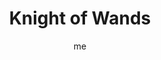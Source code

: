 ---
# basics
title     		 : "Knight of Wands"
token					 : 'wands-12'
card_type			 : '' # major, minor, court
layout				 : "tarot-card"
author    		 : 'me'
one_liner 		 : "Boldness, bravado, passion, persuasion, advocacy"
alt_names			 : ['Prince of Wands', 'Son of Feathers']
images				 : ['/assets/images/tarot/rws/rw-wands-12.jpg']
keywords			 : ['boldness', 'bravado', 'passion', 'persuasion', 'advocacy']
url						 : 'tarot/cards/wands-12'
aliases				 : ['wands-knight']

personality    : "The Knight of Wands can represent anyone who wants to lead the way (Knight) to a goal (Wands), especially in academic, romantic, and professional areas of life. The Knight may also represent the tendency to be more forceful than cooperative or the need to take action at any cost."

meaning_light  : "Charging ahead. Making rapid progress. Refusing limits. Dazzling those around you with your wit and charm. Convincing others of your right to leadership. Convincing others to follow you. Being a catalyst for change."

meaning_shadow : "Blundering forward with inadequate skill or information. Running roughshod over the feelings of others. Using sex appeal to manipulate others. Forcing your leadership or ideology on others. Beginning many projects without finishing any."

# more detail
correspondence_element 			: "Air"
correspondence_affirmation 	: "I can lead the way to success."
correspondence_story 				: "The main character leads the effort to reach a common goal."

advice_relationships 	 : "Ask someone out. Set up a romantic evening and make it happen. Speak your heart, and challenge others to do the same. Be feverishly romantic. Pull out all the stops. After making sure your motives are pure, use your charisma to bowl someone over."

advice_work 					 : "If you are not equipped to be a charismatic advocate for your ideas, find a champion and enlist his or her aid. Your focus today is more on “sizzle” than “steak.” Sell your ideas and skills as boldly as you can without distorting or exaggerating their value. Stress benefits and push for commitments."

advice_spirituality 	 : "Without coming off as a fanatic, you can share your spiritual journey with others. Offer prayers. Mention important Truths you’ve learned to apply. Loan out your books. Mention your faith in a letter to a friend. Every time you share your Light, you aid in conquering Darkness."

advice_personal_growth : "Share yourself. Watch for opportunities to lend a hand, offer your skills, or lead an effort others will avoid. Prove yourself in small things, and others will be willing to follow you into larger battles."

advice_fortune_telling : "This card represents a man with a bold, passionate personality, likely born between July 12th and August 11th, who wants to sweep you off your feet."

questions	: ['Before inviting people to join your venture, have you found out what benefits really interest them?', 'To what extent have you defined your ultimate goal?', 'What’s the fastest way to get the job done? Is this necessarily the best way?', 'How long has it been since you looked back to see if others really are following your lead?']

# referenced in the symbols.toml data file
symbols	  : ['knight', 'swords', 'charging-forward', 'pyramids']

# metadata
suppress_topnav : true
related_cards 	: []

---